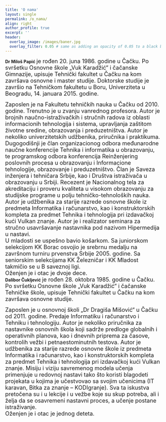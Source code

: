 ```yaml
---
title: 'O nama'
layout: single
permalink: /o_nama/
align: right
author_profile: true
excerpt: ''
header:
  overlay_image: /images/baner.jpg
  overlay_filter: 0.05 # same as adding an opacity of 0.05 to a black background
---
```


 **Dr Miloš Papić** <font size="4"> je rođen 20. juna 1986. godine u Čačku. Po svršetku Osnovne škole „Vuk Karadžić“ i čačanske Gimnazije, upisuje Tehnički fakultet u Čačku na kom završava osnovne i master studije. Doktorske studije je završio na Tehničkom fakultetu u Boru, Univerziteta u Beogradu, 14. januara 2015. godine. </font>

<font size="4"> Zaposlen je na Fakultetu tehničkih nauka u Čačku od 2010. godine. Trenutno je u zvanju vanrednog profesora. Autor je brojnih naučno-istraživačkih i stručnih radova iz oblasti informacionih tehnologija i sistema, upravlјanja zaštitom životne sredine, obrazovanja i preduzetništva. Autor je nekoliko univerzitetskih udžbenika, priručnika i praktikuma. Dugogodišnji je član organizacionog odbora međunarodne naučne konferencije Tehnika i informatika u obrazovanju, te programskog odbora konferencija Reinženjering poslovnih procesa u obrazovanju i Informacione tehnologije, obrazovanje i preduzetništvo. Član je Saveza inženjera i tehničara Srbije, kao i Društva istraživača u obrazovanju u Srbiji. Recezent je Nacionalnog tela za akreditaciju i proveru kvaliteta u visokom obrazovanju za studijske programe u polјu tehničko-tehnoloških nauka. Autor je udžbenika za starije razrede osnovne škole iz predmeta Informatika i računarstvo, kao i konstruktorskih kompleta za predmet Tehnika i tehnologija pri izdavačkoj kući Vulkan znanje. Autor je i realizator seminara za stručno usavršavanje nastavnika pod nazivom Hipermedija u nastavi. </font>
<br />
<font size="4"> U mladosti se uspešno bavio košarkom. Sa juniorskom selekcijom KK Borac osvojio je srebrnu medalјu na završnom turniru prvenstva Srbije 2005. godine. Sa seniorskim selekcijama KK Železničar i KK Mladost takmičio se u B saveznoj ligi. </font>
<br />
<font size="4"> Oženjen je i otac je dvoje dece. </font>
<br />
**Dalibor Čuklјević** <font size="4"> je rođen 28. oktobra 1985. godine u Čačku. Po svršetku Osnovne škole „Vuk Karadžić“ i čačanske Tehničke škole, upisuje Tehnički fakultet u Čačku na kom završava osnovne studije.</font>

<font size="4">Zaposlen je u osnovnoj školi „Dr Dragiša Mišović“ u Čačku od 2011. godine. Predaje Informatiku i računarstvo i Tehniku i tehnologiju. Autor je nekoliko priručnika za nastavnike osnovnih škola koji sadrže predloge globalnih i operativnih planova, kao i dnevnih priprema za časove, kontrolih vežbi i petnaestominutnih testova. Autor je udžbenika za starije razrede osnovne škole iz predmeta Informatika i računarstvo, kao i konstruktorskih kompleta za predmet Tehnika i tehnologija pri izdavačkoj kući Vulkan znanje. Misiju i viziju savremenog modela učenja primenjuje u redovnoj nastavi tako što koristi blagodeti projekata u kojima je učestvovao sa svojim učenicima (IT karavan, Bitka za znanje – KODIgranje). Sva ta iskustva pretočena su i u lekcije i u vežbe koje su skup potreba, ali i želјa da se osavremeni nastavni proces, a učenje postane istraživanje. </font>
<br />
<font size="4"> Oženjen je i otac je jednog deteta. </font>
